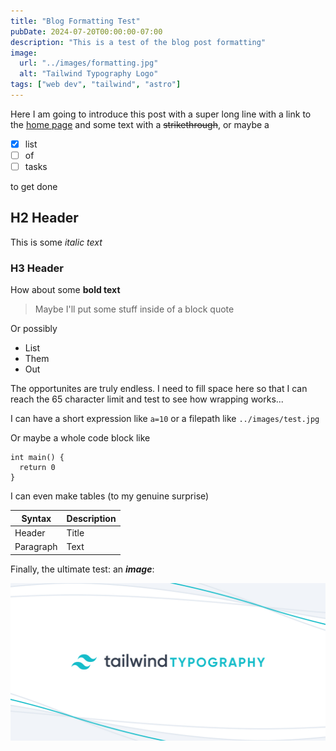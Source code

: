 ```yaml
---
title: "Blog Formatting Test"
pubDate: 2024-07-20T00:00:00-07:00
description: "This is a test of the blog post formatting"
image:
  url: "../images/formatting.jpg"
  alt: "Tailwind Typography Logo"
tags: ["web dev", "tailwind", "astro"]
---
```


Here I am going to introduce this post with a super long line with a link to the [home page](/) and some text with a ~~strikethrough~~, or maybe a

- [x] list
- [ ] of
- [ ] tasks

to get done

## H2 Header

This is some _italic text_

### H3 Header

How about some **bold text**

> Maybe I'll put some stuff inside of a block quote

Or possibly

- List
- Them
- Out

The opportunites are truly endless. I need to fill space here so that I can reach the 65 character limit and test to see how wrapping works...

I can have a short expression like `a=10` or a filepath like `../images/test.jpg`

Or maybe a whole code block like

```
int main() {
  return 0
}
```

I can even make tables (to my genuine surprise)

| Syntax    | Description |
| --------- | ----------- |
| Header    | Title       |
| Paragraph | Text        |

Finally, the ultimate test: an **_image_**:

![tailwind typography logo](../images/formatting.jpg)
